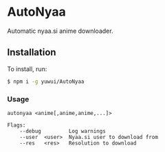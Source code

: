 # AutoNyaa

Automatic nyaa.si anime downloader.

## Installation

To install, run:

```bash
$ npm i -g yuwui/AutoNyaa
```

### Usage

```
autonyaa <anime[,anime,anime,...]>

Flags:
    --debug         Log warnings
    --user  <user>  Nyaa.si user to download from
    --res   <res>   Resolution to download
```
